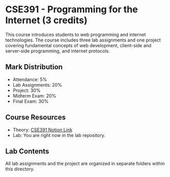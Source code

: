 # CSE391 - Programming for the Internet (3 credits)

This course introduces students to web programming and internet technologies. The course includes three lab assignments and one project covering fundamental concepts of web development, client-side and server-side programming, and internet protocols.

## Mark Distribution
- Attendance: 5%
- Lab Assignments: 20%
- Project: 30%
- Midterm Exam: 20%
- Final Exam: 30%

## Course Resources
- Theory: [CSE391 Notion Link](https://relieved-colony-a7f.notion.site/CSE391-1fd09bc77c5380888f5de992e4b8d389)
- Lab: You are right now in the lab repository.

## Lab Contents
All lab assignments and the project are organized in separate folders within this directory.


